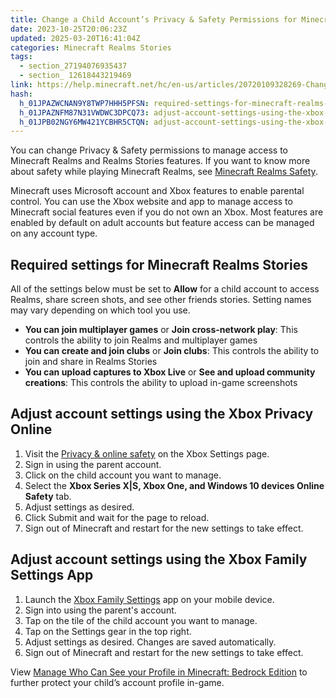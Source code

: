 ```yaml
---
title: Change a Child Account’s Privacy & Safety Permissions for Minecraft Realms Stories
date: 2023-10-25T20:06:23Z
updated: 2025-03-20T16:41:04Z
categories: Minecraft Realms Stories
tags:
  - section_27194076935437
  - section_ 12618443219469
link: https://help.minecraft.net/hc/en-us/articles/20720109328269-Change-a-Child-Account-s-Privacy-Safety-Permissions-for-Minecraft-Realms-Stories
hash:
  h_01JPAZWCNAN9Y8TWP7HHH5PFSN: required-settings-for-minecraft-realms-stories
  h_01JPAZNFM87N31VWDWC3DPCQ73: adjust-account-settings-using-the-xbox-privacy-online
  h_01JPB02NGY6MW421YCBHR5CTQN: adjust-account-settings-using-the-xbox-family-settings-app
---
```


You can change Privacy & Safety permissions to manage access to Minecraft Realms and Realms Stories features. If you want to know more about safety while playing Minecraft Realms, see [Minecraft Realms Safety](../Create-or-Join-Realms/Minecraft-Realms-Safety.md).

Minecraft uses Microsoft account and Xbox features to enable parental control. You can use the Xbox website and app to manage access to Minecraft social features even if you do not own an Xbox. Most features are enabled by default on adult accounts but feature access can be managed on any account type.

## Required settings for Minecraft Realms Stories

All of the settings below must be set to **Allow** for a child account to access Realms, share screen shots, and see other friends stories. Setting names may vary depending on which tool you use. 

- **You can join multiplayer games** or **Join cross-network play**: This controls the ability to join Realms and multiplayer games
- **You can create and join clubs** or **Join clubs**: This controls the ability to join and share in Realms Stories
- **You can upload captures to Xbox Live** or **See and upload community creations**: This controls the ability to upload in-game screenshots

## Adjust account settings using the Xbox Privacy Online

1.  Visit the [Privacy & online safety](https://account.xbox.com/en-us/settings) on the Xbox Settings page.
2.  Sign in using the parent account.
3.  Click on the child account you want to manage.
4.  Select the **Xbox Series X\|S, Xbox One, and Windows 10 devices Online Safety** tab.
5.  Adjust settings as desired.
6.  Click Submit and wait for the page to reload.
7.  Sign out of Minecraft and restart for the new settings to take effect. 

## Adjust account settings using the Xbox Family Settings App

1.  Launch the [Xbox Family Settings](https://www.xbox.com/en-US/apps/family-settings-app) app on your mobile device.
2.  Sign into using the parent's account.
3.  Tap on the tile of the child account you want to manage.
4.  Tap on the Settings gear in the top right. 
5.  Adjust settings as desired. Changes are saved automatically.
6.  Sign out of Minecraft and restart for the new settings to take effect. 

View [Manage Who Can See your Profile in Minecraft: Bedrock Edition](../Manage-Your-Minecraft-Profile/Manage-Your-Profile-on-Minecraft-Bedrock-Edition.md) to further protect your child’s account profile in-game.
